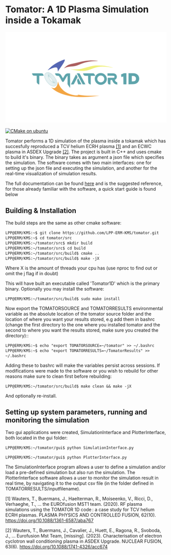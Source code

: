 # **Tomator: A 1D Plasma Simulation inside a Tokamak** 
![logo](logo/logocolortorus.svg)

[![CMake on ubuntu](https://github.com/LPP-ERM-KMS/tomator/actions/workflows/cmake-single-platform.yml/badge.svg?branch=master)](https://github.com/LPP-ERM-KMS/tomator/actions/workflows/cmake-single-platform.yml)

Tomator performs a 1D simulation of the plasma inside a tokamak which
has succesfully reproduced a TCV helium ECRH plasma [[1]](#1) and an ECWC
plasma in ASDEX Upgrade [[2]](#2). The project is
built in C++ and uses cmake to build it's binary.  The binary takes as argument
a json file which specifies the simulation. The software comes with two main
interfaces: one for setting up the json file and executing the simulation, and another for
the real-time visualization of simulation results. 

The full documentation can be found [here](https://lpp-erm-kms.github.io/tomator/) and
is the suggested reference, for those already familiar with the software, a
quick start guide is found below


## Building & **Installation** 

The build steps are the same as other cmake software:

```console
LPP@ERM/KMS:~$ git clone https://github.com/LPP-ERM-KMS/tomator.git
LPP@ERM/KMS:~$ cd tomator/src
LPP@ERM/KMS:~/tomator/src$ mkdir build
LPP@ERM/KMS:~/tomator/src$ cd build
LPP@ERM/KMS:~/tomator/src/build$ cmake ..
LPP@ERM/KMS:~/tomator/src/build$ make -jX
```
Where X is the amount of threads your cpu has (use nproc to find out or omit
the j flag if in doubt)

This will have built an executable called 'Tomator1D' which is the primary
binary. Optionally you may install the software:

```console
LPP@ERM/KMS:~/tomator/src/build$ sudo make install
```

Now export the TOMATORSOURCE and  TOMATORRESULTS environmental
variable as the absolute location of the tomator source folder and the location
of where you want your results stored, e.g add them in bashrc (change
the first directory to the one where you installed tomator and the second
to where you want the results stored, make sure you created the directory)::

```console
LPP@ERM/KMS:~$ echo "export TOMATORSOURCE=~/tomator" >> ~/.bashrc
LPP@ERM/KMS:~$ echo "export TOMATORRESULTS=~/TomatorResults" >> ~/.bashrc
```

Adding these to bashrc will make the variables persist across sessions.  If
modifications were made to the software or you wish to rebuild for other
reasons make sure to clean first before rebuilding:

```console
LPP@ERM/KMS:~/tomator/src/build$ make clean && make -jX
```

And optionally re-install.

## Setting up system parameters, running and monitoring the simulation

Two gui applications were created, SimulationInterface and PlotterInterface,
both located in the gui folder:

```console
LPP@ERM/KMS:~/tomator/gui$ python SimulationInterface.py 
``` 

```console
LPP@ERM/KMS:~/tomator/gui$ python PlotterInterface.py 
``` 

The SimulationInterface program allows a user to define a simulation and/or load a pre-defined simulation
but also run the simulation. The PlotterInterface software allows a user to monitor the simulation result
in real time, by navigating it to the output csv file (in the folder defined in TOMATORRESULTS/inputfilename).

<a id="1">[1]</a> 
Wauters, T., Buermans, J., Haelterman, R., Moiseenko, V., Ricci, D., Verhaeghe, T., … the EUROfusion MST1 team. (2020). RF plasma simulations using the TOMATOR 1D code : a case study for TCV helium ECRH plasmas. PLASMA PHYSICS AND CONTROLLED FUSION, 62(10). https://doi.org/10.1088/1361-6587/aba767

<a id="2">[2]</a> 
Wauters, T., Buermans, J., Cavalier, J., Huett, E., Ragona, R., Svoboda, J., … Eurofusion Mst Team, [missing]. (2023). Characterisation of electron cyclotron wall conditioning plasma in ASDEX Upgrade. NUCLEAR FUSION, 63(6). https://doi.org/10.1088/1741-4326/acc674

